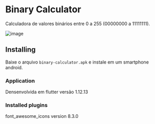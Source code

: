 # Binary Calculator

Calculadora de valores binários entre 0 a 255 (00000000 a 11111111).

![image](https://user-images.githubusercontent.com/33494009/74116542-bd369200-4b92-11ea-901f-7c5d744008ec.png)



## Installing

Baixe o arquivo ``binary-calculator.apk`` e instale em um smartphone android.


### Application

Densenvolvida em flutter versão 1.12.13

### Installed plugins
font_awesome_icons version 8.3.0
